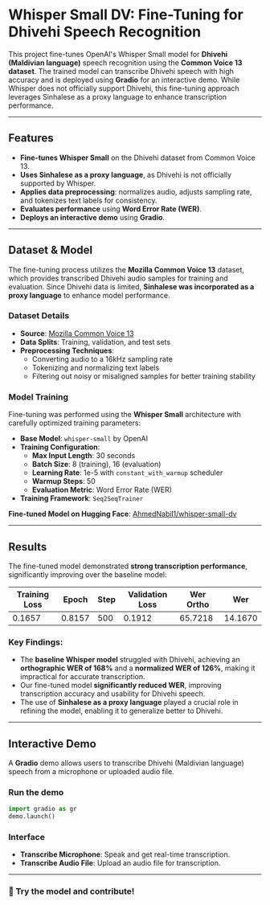 # Whisper Small DV: Fine-Tuning for Dhivehi Speech Recognition

This project fine-tunes OpenAI's Whisper Small model for **Dhivehi (Maldivian language)** speech recognition using the **Common Voice 13 dataset**. The trained model can transcribe Dhivehi speech with high accuracy and is deployed using **Gradio** for an interactive demo. While Whisper does not officially support Dhivehi, this fine-tuning approach leverages Sinhalese as a proxy language to enhance transcription performance.

---

## Features

- **Fine-tunes Whisper Small** on the Dhivehi dataset from Common Voice 13.
- **Uses Sinhalese as a proxy language**, as Dhivehi is not officially supported by Whisper.
- **Applies data preprocessing**: normalizes audio, adjusts sampling rate, and tokenizes text labels for consistency.
- **Evaluates performance** using **Word Error Rate (WER)**.
- **Deploys an interactive demo** using **Gradio**.

---

## Dataset & Model

The fine-tuning process utilizes the **Mozilla Common Voice 13** dataset, which provides transcribed Dhivehi audio samples for training and evaluation. Since Dhivehi data is limited, **Sinhalese was incorporated as a proxy language** to enhance model performance.

### **Dataset Details**

- **Source**: [Mozilla Common Voice 13](https://commonvoice.mozilla.org)
- **Data Splits**: Training, validation, and test sets
- **Preprocessing Techniques**:
  - Converting audio to a 16kHz sampling rate
  - Tokenizing and normalizing text labels
  - Filtering out noisy or misaligned samples for better training stability

### **Model Training**

Fine-tuning was performed using the **Whisper Small** architecture with carefully optimized training parameters:

- **Base Model**: `whisper-small` by OpenAI
- **Training Configuration**:
  - **Max Input Length**: 30 seconds
  - **Batch Size**: 8 (training), 16 (evaluation)
  - **Learning Rate**: 1e-5 with `constant_with_warmup` scheduler
  - **Warmup Steps**: 50
  - **Evaluation Metric**: Word Error Rate (WER)
- **Training Framework**: `Seq2SeqTrainer`

**Fine-tuned Model on Hugging Face**: [AhmedNabil1/whisper-small-dv](https://huggingface.co/AhmedNabil1/whisper-small-dv)

---

## Results

The fine-tuned model demonstrated **strong transcription performance**, significantly improving over the baseline model:

| Training Loss | Epoch  | Step | Validation Loss | Wer Ortho | Wer     |
| ------------- | ------ | ---- | --------------- | --------- | ------- |
| 0.1657        | 0.8157 | 500  | 0.1912          | 65.7218   | 14.1670 |

### **Key Findings:**

- The **baseline Whisper model** struggled with Dhivehi, achieving an **orthographic WER of 168%** and a **normalized WER of 126%**, making it impractical for accurate transcription.
- Our fine-tuned model **significantly reduced WER**, improving transcription accuracy and usability for Dhivehi speech.
- The use of **Sinhalese as a proxy language** played a crucial role in refining the model, enabling it to generalize better to Dhivehi.

---

## Interactive Demo

A **Gradio** demo allows users to transcribe Dhivehi (Maldivian language) speech from a microphone or uploaded audio file.

### **Run the demo**

```python
import gradio as gr
demo.launch()
```

### **Interface**

- **Transcribe Microphone**: Speak and get real-time transcription.
- **Transcribe Audio File**: Upload an audio file for transcription.

---

### 🚀 Try the model and contribute!
